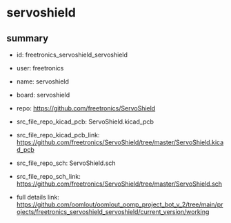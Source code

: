 # servoshield
 
## summary 
* id: freetronics_servoshield_servoshield
* user: freetronics
* name: servoshield
* board: servoshield
* repo: https://github.com/freetronics/ServoShield
* src_file_repo_kicad_pcb: ServoShield.kicad_pcb
* src_file_repo_kicad_pcb_link: https://github.com/freetronics/ServoShield/tree/master/ServoShield.kicad_pcb


* src_file_repo_sch: ServoShield.sch
* src_file_repo_sch_link: https://github.com/freetronics/ServoShield/tree/master/ServoShield.sch
* full details link: https://github.com/oomlout/oomlout_oomp_project_bot_v_2/tree/main/projects/freetronics_servoshield_servoshield/current_version/working  






